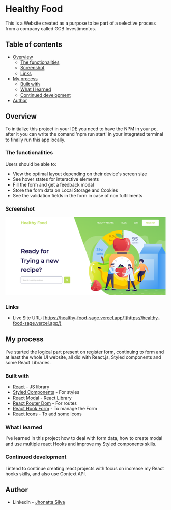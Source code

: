 # Healthy Food 

This is a Website created as a purpose to be part of a selective process from a company called GCB Investimentos. 

## Table of contents

- [Overview](#overview)
  - [The functionalities](#the-functionalities)
  - [Screenshot](#screenshot)
  - [Links](#links)
- [My process](#my-process)
  - [Built with](#built-with)
  - [What I learned](#what-i-learned)
  - [Continued development](#continued-development)
- [Author](#author)

## Overview

To initialize this project in your IDE you need to have the NPM in your pc, after it you can write the comand 'npm run start' in your integrated terminal to finally run this app locally.

### The functionalities 

Users should be able to:

- View the optimal layout depending on their device's screen size
- See hover states for interactive elements
- Fill the form and get a feedback modal
- Store the form data on Local Storage and Cookies
- See the validation fields in the form in case of non fulfillments

### Screenshot

![](./src/img/screenshot.png)

### Links

- Live Site URL: [https://healthy-food-sage.vercel.app/](https://healthy-food-sage.vercel.app/)

## My process

I've started the logical part present on register form, continuing to form and at least the whole UI website, all did with React.js, Styled components and some React Libraries.

### Built with

- [React](https://reactjs.org/) - JS library
- [Styled Components](https://styled-components.com/) - For styles
- [React Modal](https://github.com/reactjs/react-modal) - React Library
- [React Router Dom](https://reactrouter.com/) - For routes
- [React Hook Form](https://react-hook-form.com/) - To manage the Form 
- [React Icons](https://react-icons.github.io/react-icons/) - To add some icons 

### What I learned

I've learned in this project how to deal with form data, how to create modal and use multiple react Hooks and improve my Styled components skills.

### Continued development

I intend to continue creating react projects with focus on increase my React hooks skills, and also use Context API.

## Author

- Linkedin - [Jhonatta Silva](https://www.linkedin.com/in/jhonatta-silva-dev/)
